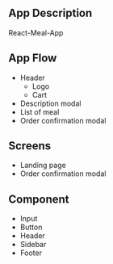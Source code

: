 ## App Description

React-Meal-App

## App Flow

- Header
  - Logo
  - Cart
- Description modal
- List of meal
- Order confirmation modal

## Screens

<!--  All screen will leave in the screen folder  -->

- Landing page
- Order confirmation modal

## Component

- Input
- Button
- Header
- Sidebar
- Footer
